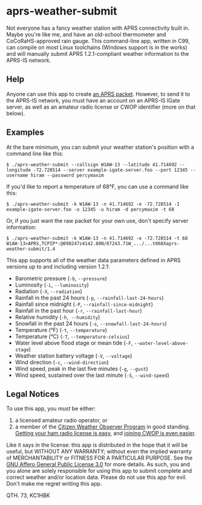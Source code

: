 # aprs-weather-submit
Not everyone has a fancy weather station with APRS connectivity built in.  Maybe you're like me, and have an old-school thermometer and CoCoRaHS-approved rain gauge.  This command-line app, written in C99, can compile on most Linux toolchains (Windows support is in the works) and will manually submit APRS 1.2.1-compliant weather information to the APRS-IS network.

## Help
Anyone can use this app to create [an APRS packet](http://www.aprs.org/doc/APRS101.PDF).  However, to send it to the APRS-IS network, you must have an account on an APRS-IS IGate server, as well as an amateur radio license or CWOP identifier (more on that below).

## Examples
At the bare minimum, you can submit your weather station's position with a command line like this:
```console
$ ./aprs-weather-submit --callsign W1AW-13 --latitude 41.714692 --longitude -72.728514 --server example-igate-server.foo --port 12345 --username hiram --password percymaxim
```

If you'd like to report a temperature of 68°F, you can use a command like this:
```console
$ ./aprs-weather-submit -k W1AW-13 -n 41.714692 -e -72.728514 -I example-igate-server.foo -o 12345 -u hiram -d percymaxim -t 68
```

Or, if you just want the raw packet for your own use, don't specify server information:
```console
$ ./aprs-weather-submit -k W1AW-13 -n 41.714692 -e -72.728514 -t 68
W1AW-13>APRS,TCPIP*:@090247z4142.88N/07243.71W_.../...t068Xaprs-weather-submit/1.4
```

This app supports all of the weather data parameters defined in APRS versions up to and including version 1.2.1:
* Barometric pressure (`-b`, `--pressure`)
* Luminosity (`-L`, `--luminosity`)
* Radiation (`-X`, `--radiation`)
* Rainfall in the past 24 hours (`-p`, `--rainfall-last-24-hours`)
* Rainfall since midnight (`-P`, `--rainfall-since-midnight`)
* Rainfall in the past hour (`-r`, `--rainfall-last-hour`)
* Relative humidity (`-h`,` --humidity`)
* Snowfall in the past 24 hours (`-s`, `--snowfall-last-24-hours`)
* Temperature (°F) (`-t`, `--temperature`)
* Temperature (°C) (`-T`, `--temperature-celsius`)
* Water level above flood stage or mean tide (`-F`, `--water-level-above-stage`)
* Weather station battery voltage (`-V`, `--voltage`)
* Wind direction (`-c`, `--wind-direction`)
* Wind speed, peak in the last five minutes (`-g`, `--gust`)
* Wind speed, sustained over the last minute (`-S`, `--wind-speed`)

## Legal Notices
To use this app, you *must* be either:
1. a licensed amateur radio operator, or
2. a member of the [Citizen Weather Observer Program](http://wxqa.com/) in good standing.
[Getting your ham radio license is easy](https://hamstudy.org/), and [joining CWOP is even easier](http://wxqa.com/SIGN-UP.html).  

Like it says in the license:  this app is distributed in the hope that it will be useful, but WITHOUT ANY WARRANTY; without even the implied warranty of MERCHANTABILITY or FITNESS FOR A PARTICULAR PURPOSE.  See the [GNU Affero General Public License 3.0](https://www.gnu.org/licenses/agpl-3.0.html) for more details.  As such, you and you alone are solely responsible for using this app to submit complete and correct weather and/or location data.  Please do not use this app for evil.  Don't make me regret writing this app.

QTH. 73, KC1HBK
